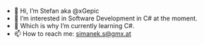 - 👋 Hi, I’m Stefan aka @xGepic
- 👀 I’m interested in Software Development in C# at the moment.
- 🌱 Which is why I’m currently learning C#.
- 📫 How to reach me: simanek.s@gmx.at
